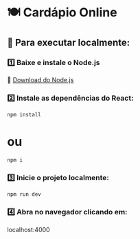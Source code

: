 # 🍽️ Cardápio Online

## 🚀 Para executar localmente:

### 1️⃣ Baixe e instale o Node.js  
🔗 [Download do Node.js](https://nodejs.org/)

### 2️⃣ Instale as dependências do React:

`npm install`
# ou
`npm i`
### 3️⃣ Inicie o projeto localmente:

`npm run dev`

### 4️⃣ Abra no navegador clicando em: 

localhost:4000
